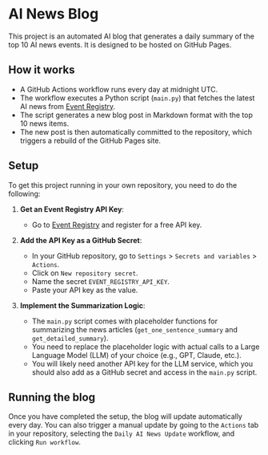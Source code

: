 # AI News Blog

This project is an automated AI blog that generates a daily summary of the top 10 AI news events. It is designed to be hosted on GitHub Pages.

## How it works

- A GitHub Actions workflow runs every day at midnight UTC.
- The workflow executes a Python script (`main.py`) that fetches the latest AI news from [Event Registry](https://eventregistry.org/).
- The script generates a new blog post in Markdown format with the top 10 news items.
- The new post is then automatically committed to the repository, which triggers a rebuild of the GitHub Pages site.

## Setup

To get this project running in your own repository, you need to do the following:

1.  **Get an Event Registry API Key**:
    - Go to [Event Registry](https://eventregistry.org/register) and register for a free API key.

2.  **Add the API Key as a GitHub Secret**:
    - In your GitHub repository, go to `Settings` > `Secrets and variables` > `Actions`.
    - Click on `New repository secret`.
    - Name the secret `EVENT_REGISTRY_API_KEY`.
    - Paste your API key as the value.

3.  **Implement the Summarization Logic**:
    - The `main.py` script comes with placeholder functions for summarizing the news articles (`get_one_sentence_summary` and `get_detailed_summary`).
    - You need to replace the placeholder logic with actual calls to a Large Language Model (LLM) of your choice (e.g., GPT, Claude, etc.).
    - You will likely need another API key for the LLM service, which you should also add as a GitHub secret and access in the `main.py` script.

## Running the blog

Once you have completed the setup, the blog will update automatically every day. You can also trigger a manual update by going to the `Actions` tab in your repository, selecting the `Daily AI News Update` workflow, and clicking `Run workflow`.
